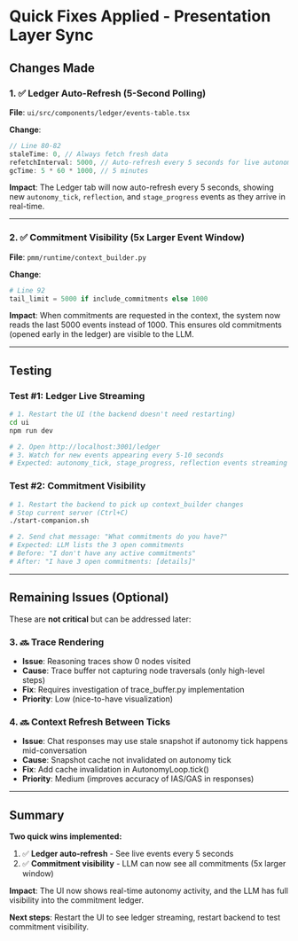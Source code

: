 # Quick Fixes Applied - Presentation Layer Sync

## Changes Made

### 1. ✅ Ledger Auto-Refresh (5-Second Polling)

**File**: `ui/src/components/ledger/events-table.tsx`

**Change**:
```typescript
// Line 80-82
staleTime: 0, // Always fetch fresh data
refetchInterval: 5000, // Auto-refresh every 5 seconds for live autonomy events
gcTime: 5 * 60 * 1000, // 5 minutes
```

**Impact**: The Ledger tab will now auto-refresh every 5 seconds, showing new `autonomy_tick`, `reflection`, and `stage_progress` events as they arrive in real-time.

---

### 2. ✅ Commitment Visibility (5x Larger Event Window)

**File**: `pmm/runtime/context_builder.py`

**Change**:
```python
# Line 92
tail_limit = 5000 if include_commitments else 1000
```

**Impact**: When commitments are requested in the context, the system now reads the last 5000 events instead of 1000. This ensures old commitments (opened early in the ledger) are visible to the LLM.

---

## Testing

### Test #1: Ledger Live Streaming

```bash
# 1. Restart the UI (the backend doesn't need restarting)
cd ui
npm run dev

# 2. Open http://localhost:3001/ledger
# 3. Watch for new events appearing every 5-10 seconds
# Expected: autonomy_tick, stage_progress, reflection events streaming in
```

### Test #2: Commitment Visibility

```bash
# 1. Restart the backend to pick up context_builder changes
# Stop current server (Ctrl+C)
./start-companion.sh

# 2. Send chat message: "What commitments do you have?"
# Expected: LLM lists the 3 open commitments
# Before: "I don't have any active commitments"
# After: "I have 3 open commitments: [details]"
```

---

## Remaining Issues (Optional)

These are **not critical** but can be addressed later:

### 3. 🔜 Trace Rendering
- **Issue**: Reasoning traces show 0 nodes visited
- **Cause**: Trace buffer not capturing node traversals (only high-level steps)
- **Fix**: Requires investigation of trace_buffer.py implementation
- **Priority**: Low (nice-to-have visualization)

### 4. 🔜 Context Refresh Between Ticks
- **Issue**: Chat responses may use stale snapshot if autonomy tick happens mid-conversation
- **Cause**: Snapshot cache not invalidated on autonomy tick
- **Fix**: Add cache invalidation in AutonomyLoop.tick()
- **Priority**: Medium (improves accuracy of IAS/GAS in responses)

---

## Summary

**Two quick wins implemented:**
1. ✅ **Ledger auto-refresh** - See live events every 5 seconds
2. ✅ **Commitment visibility** - LLM can now see all commitments (5x larger window)

**Impact**: The UI now shows real-time autonomy activity, and the LLM has full visibility into the commitment ledger.

**Next steps**: Restart the UI to see ledger streaming, restart backend to test commitment visibility.
